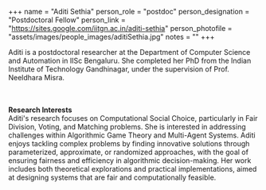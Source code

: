 +++
name = "Aditi Sethia"
person_role = "postdoc"
person_designation = "Postdoctoral Fellow"
person_link = "https://sites.google.com/iitgn.ac.in/aditi-sethia"
person_photofile = "assets/images/people_images/aditiSethia.jpg"
notes = ""
+++

Aditi is a postdoctoral researcher at the Department of Computer Science and Automation in IISc Bengaluru. She completed her PhD from the Indian Institute of Technology Gandhinagar, under the supervision of Prof. Neeldhara Misra.

<br><br><b>Research Interests</b>
<br>
Aditi's research focuses on Computational Social Choice, particularly in Fair Division, Voting, and Matching problems. She is interested in addressing challenges within Algorithmic Game Theory and Multi-Agent Systems. Aditi enjoys tackling complex problems by finding innovative solutions through parameterized, approximate, or randomized approaches, with the goal of ensuring fairness and efficiency in algorithmic decision-making. Her work includes both theoretical explorations and practical implementations, aimed at designing systems that are fair and computationally feasible.



